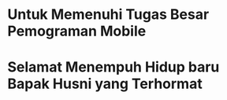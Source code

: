 # Untuk Memenuhi Tugas Besar Pemograman Mobile
# Selamat Menempuh Hidup baru Bapak Husni yang Terhormat
